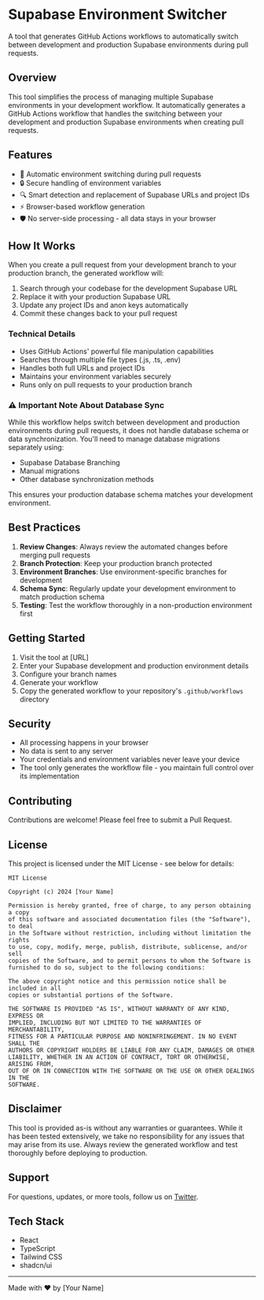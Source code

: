 # Supabase Environment Switcher

A tool that generates GitHub Actions workflows to automatically switch between development and production Supabase environments during pull requests.

## Overview

This tool simplifies the process of managing multiple Supabase environments in your development workflow. It automatically generates a GitHub Actions workflow that handles the switching between your development and production Supabase environments when creating pull requests.

## Features

- 🔄 Automatic environment switching during pull requests
- 🔒 Secure handling of environment variables
- 🔍 Smart detection and replacement of Supabase URLs and project IDs
- ⚡ Browser-based workflow generation
- 🛡️ No server-side processing - all data stays in your browser

## How It Works

When you create a pull request from your development branch to your production branch, the generated workflow will:

1. Search through your codebase for the development Supabase URL
2. Replace it with your production Supabase URL
3. Update any project IDs and anon keys automatically
4. Commit these changes back to your pull request

### Technical Details

- Uses GitHub Actions' powerful file manipulation capabilities
- Searches through multiple file types (.js, .ts, .env)
- Handles both full URLs and project IDs
- Maintains your environment variables securely
- Runs only on pull requests to your production branch

### ⚠️ Important Note About Database Sync

While this workflow helps switch between development and production environments during pull requests, it does not handle database schema or data synchronization. You'll need to manage database migrations separately using:

- Supabase Database Branching
- Manual migrations
- Other database synchronization methods

This ensures your production database schema matches your development environment.

## Best Practices

1. **Review Changes**: Always review the automated changes before merging pull requests
2. **Branch Protection**: Keep your production branch protected
3. **Environment Branches**: Use environment-specific branches for development
4. **Schema Sync**: Regularly update your development environment to match production schema
5. **Testing**: Test the workflow thoroughly in a non-production environment first

## Getting Started

1. Visit the tool at [URL]
2. Enter your Supabase development and production environment details
3. Configure your branch names
4. Generate your workflow
5. Copy the generated workflow to your repository's `.github/workflows` directory

## Security

- All processing happens in your browser
- No data is sent to any server
- Your credentials and environment variables never leave your device
- The tool only generates the workflow file - you maintain full control over its implementation

## Contributing

Contributions are welcome! Please feel free to submit a Pull Request.

## License

This project is licensed under the MIT License - see below for details:

```
MIT License

Copyright (c) 2024 [Your Name]

Permission is hereby granted, free of charge, to any person obtaining a copy
of this software and associated documentation files (the "Software"), to deal
in the Software without restriction, including without limitation the rights
to use, copy, modify, merge, publish, distribute, sublicense, and/or sell
copies of the Software, and to permit persons to whom the Software is
furnished to do so, subject to the following conditions:

The above copyright notice and this permission notice shall be included in all
copies or substantial portions of the Software.

THE SOFTWARE IS PROVIDED "AS IS", WITHOUT WARRANTY OF ANY KIND, EXPRESS OR
IMPLIED, INCLUDING BUT NOT LIMITED TO THE WARRANTIES OF MERCHANTABILITY,
FITNESS FOR A PARTICULAR PURPOSE AND NONINFRINGEMENT. IN NO EVENT SHALL THE
AUTHORS OR COPYRIGHT HOLDERS BE LIABLE FOR ANY CLAIM, DAMAGES OR OTHER
LIABILITY, WHETHER IN AN ACTION OF CONTRACT, TORT OR OTHERWISE, ARISING FROM,
OUT OF OR IN CONNECTION WITH THE SOFTWARE OR THE USE OR OTHER DEALINGS IN THE
SOFTWARE.
```

## Disclaimer

This tool is provided as-is without any warranties or guarantees. While it has been tested extensively, we take no responsibility for any issues that may arise from its use. Always review the generated workflow and test thoroughly before deploying to production.

## Support

For questions, updates, or more tools, follow us on [Twitter](https://twitter.com/yourusername).

## Tech Stack

- React
- TypeScript
- Tailwind CSS
- shadcn/ui

---

Made with ❤️ by [Your Name]